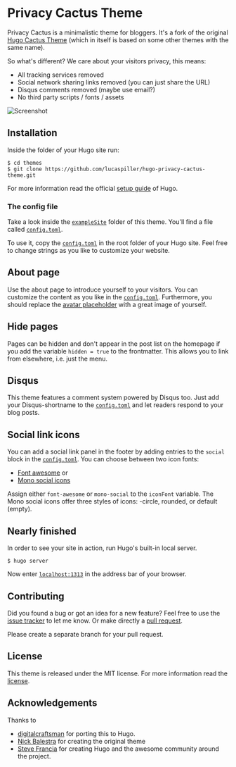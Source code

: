 # Privacy Cactus Theme

Privacy Cactus is a minimalistic theme for bloggers. It's a fork of the original [Hugo Cactus Theme](https://github.com/digitalcraftsman/hugo-cactus-theme) (which in itself is based on some other themes with the same name).

So what's different? We care about your visitors privacy, this means:

* All tracking services removed
* Social network sharing links removed (you can just share the URL)
* Disqus comments removed (maybe use email?)
* No third party scripts / fonts / assets

![Screenshot](https://raw.githubusercontent.com/digitalcraftsman/hugo-cactus-theme/dev/images/screenshot.png)

## Installation

Inside the folder of your Hugo site run:

    $ cd themes
    $ git clone https://github.com/lucaspiller/hugo-privacy-cactus-theme.git

For more information read the official [setup guide](//gohugo.io/overview/installing/) of Hugo.

### The config file

Take a look inside the [`exampleSite`](//github.com/lucaspiller/hugo-privacy-cactus-theme/tree/dev/exampleSite) folder of this theme. You'll find a file called [`config.toml`](//github.com/lucaspiller/hugo-privacy-cactus-theme/blob/dev/exampleSite/config.toml).

To use it, copy the [`config.toml`](//github.com/lucaspiller/hugo-privacy-cactus-theme/blob/dev/exampleSite/config.toml) in the root folder of your Hugo site. Feel free to change strings as you like to customize your website.

## About page

Use the about page to introduce yourself to your visitors. You can customize the content as you like in the [`config.toml`](//github.com/lucaspiller/hugo-privacy-cactus-theme/blob/dev/exampleSite/config.toml). Furthermore, you should replace the [avatar placeholder](//github.com/lucaspiller/hugo-privacy-cactus-theme/blob/master/static/images/avatar.png) with a great image of yourself.

## Hide pages

Pages can be hidden and don't appear in the post list on the homepage if you add the variable `hidden = true` to the frontmatter. This allows you to link from elsewhere, i.e. just the menu. 

## Disqus

This theme features a comment system powered by Disqus too. Just add your Disqus-shortname to the [`config.toml`](//github.com/lucaspiller/hugo-privacy-cactus-theme/blob/dev/exampleSite/config.toml) and let readers respond to your blog posts.

## Social link icons

You can add a social link panel in the footer by adding entries to the `social` block in the [`config.toml`](//github.com/lucaspiller/hugo-privacy-cactus-theme/blob/dev/exampleSite/config.toml). You can choose between two icon fonts:

- [Font awesome](https://fortawesome.github.io/Font-Awesome/) or
- [Mono social icons](https://github.com/drinchev/monosocialiconsfont)

Assign either `font-awesome` or `mono-social` to the `iconFont` variable. The Mono social icons offer three styles of icons: -circle, rounded, or default (empty).

## Nearly finished

In order to see your site in action, run Hugo's built-in local server. 

    $ hugo server

Now enter [`localhost:1313`](http://localhost:1313) in the address bar of your browser.


## Contributing

Did you found a bug or got an idea for a new feature? Feel free to use the [issue tracker](//github.com/lucaspiller/hugo-privacy-cactus-theme/issues) to let me know. Or make directly a [pull request](//github.com/lucaspiller/hugo-privacy-cactus-theme/pulls).

Please create a separate branch for your pull request.


## License

This theme is released under the MIT license. For more information read the [license](//github.com/lucaspiller/hugo-privacy-cactus-theme/blob/dev/LICENSE.md).

## Acknowledgements

Thanks to

- [digitalcraftsman](//github.com/digitalcraftsman/hugo-cactus-theme) for porting this to Hugo.
- [Nick Balestra](//github.com/nickbalestra/kactus) for creating the original theme
- [Steve Francia](//github.com/spf13) for creating Hugo and the awesome community around the project.

